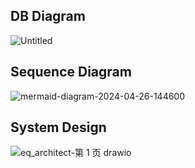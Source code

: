 
## DB Diagram 
![Untitled](https://github.com/tiffany831101/earthquake-alert/assets/39373272/8dde08c6-7763-4ceb-ba13-4b40ba6fab1c)

## Sequence Diagram 
![mermaid-diagram-2024-04-26-144600](https://github.com/tiffany831101/earthquake-alert/assets/39373272/83920d14-1254-4703-bd61-46c90e7d699e)


## System Design
![eq_architect-第 1 页 drawio](https://github.com/tiffany831101/earthquake-alert/assets/39373272/06b0f727-af3f-46b6-bd1b-9ec7052697cd)
